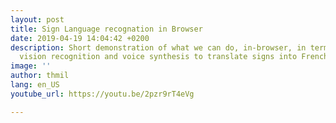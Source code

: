 ```yaml
---
layout: post
title: Sign Language recognation in Browser
date: 2019-04-19 14:04:42 +0200
description: Short demonstration of what we can do, in-browser, in terms of computer
  vision recognition and voice synthesis to translate signs into French words.
image: ''
author: thmil
lang: en_US
youtube_url: https://youtu.be/2pzr9rT4eVg

---
```


